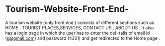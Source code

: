 # Tourism-Website-Front-End-
A tourism website (only front end ) consists of different sections such as HOME , TOURIST PLACES,SERVICES,  CONTACT US , ABOUT US .
It also has a login page in which the user has to enter the del=tails of email id (s@gmail.com)  and password (4321) and get redirected to  the Home page .
